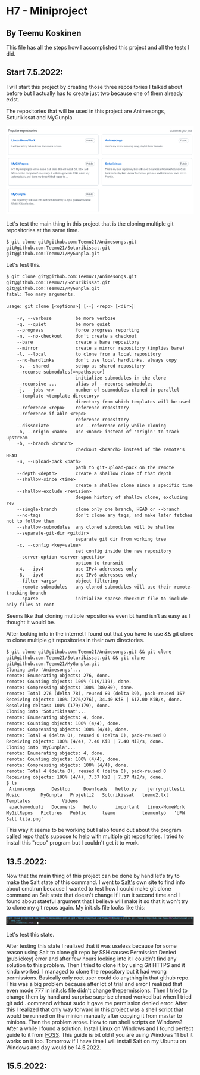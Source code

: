 # H7 - Miniproject 

## By Teemu Koskinen

This file has all the steps how I accomplished this project and all the tests I did.

## Start 7.5.2022:

I will start this project by creating those three repositories I talked about before but I actually has to create just two because one of them already exist. 

The repositories that will be used in this project are Animesongs, Soturikissat and MyGunpla.

![repos](repos.png)

Let's test the main thing in this project that is the cloning multiple git repositories at the same time.

	$ git clone git@github.com:Teemu21/Animesongs.git git@github.com:Teemu21/Soturikissat.git git@github.com:Teemu21/MyGunpla.git
	
Let's test this.

	$ git clone git@github.com:Teemu21/Animesongs.git git@github.com:Teemu21/Soturikissat.git git@github.com:Teemu21/MyGunpla.git
	fatal: Too many arguments.
	
	usage: git clone [<options>] [--] <repo> [<dir>]
	
	    -v, --verbose         be more verbose
	    -q, --quiet           be more quiet
	    --progress            force progress reporting
	    -n, --no-checkout     don't create a checkout
	    --bare                create a bare repository
	    --mirror              create a mirror repository (implies bare)
	    -l, --local           to clone from a local repository
	    --no-hardlinks        don't use local hardlinks, always copy
	    -s, --shared          setup as shared repository
	    --recurse-submodules[=<pathspec>]
	                          initialize submodules in the clone
	    --recursive ...       alias of --recurse-submodules
	    -j, --jobs <n>        number of submodules cloned in parallel
	    --template <template-directory>
	                          directory from which templates will be used
	    --reference <repo>    reference repository
	    --reference-if-able <repo>
	                          reference repository
	    --dissociate          use --reference only while cloning
	    -o, --origin <name>   use <name> instead of 'origin' to track upstream
	    -b, --branch <branch>
	                          checkout <branch> instead of the remote's HEAD
	    -u, --upload-pack <path>
	                          path to git-upload-pack on the remote
	    --depth <depth>       create a shallow clone of that depth
	    --shallow-since <time>
	                          create a shallow clone since a specific time
	    --shallow-exclude <revision>
	                          deepen history of shallow clone, excluding rev
	    --single-branch       clone only one branch, HEAD or --branch
	    --no-tags             don't clone any tags, and make later fetches not to follow them
	    --shallow-submodules  any cloned submodules will be shallow
	    --separate-git-dir <gitdir>
	                          separate git dir from working tree
	    -c, --config <key=value>
	                          set config inside the new repository
	    --server-option <server-specific>
	                          option to transmit
	    -4, --ipv4            use IPv4 addresses only
	    -6, --ipv6            use IPv6 addresses only
	    --filter <args>       object filtering
	    --remote-submodules   any cloned submodules will use their remote-tracking branch
	    --sparse              initialize sparse-checkout file to include only files at root

Seems like that cloning multiple repositories even bt hand isn't as easy as I thought it would be.

After looking info in the internet I found out that you have to use && git clone to clone multiple git repositories in their own directories.

	$ git clone git@github.com:Teemu21/Animesongs.git && git clone git@github.com:Teemu21/Soturikissat.git && git clone git@github.com:Teemu21/MyGunpla.git
	Cloning into 'Animesongs'...
	remote: Enumerating objects: 276, done.
	remote: Counting objects: 100% (119/119), done.
	remote: Compressing objects: 100% (80/80), done.
	remote: Total 276 (delta 78), reused 80 (delta 39), pack-reused 157
	Receiving objects: 100% (276/276), 34.40 KiB | 617.00 KiB/s, done.
	Resolving deltas: 100% (179/179), done.
	Cloning into 'Soturikissat'...
	remote: Enumerating objects: 4, done.
	remote: Counting objects: 100% (4/4), done.
	remote: Compressing objects: 100% (4/4), done.
	remote: Total 4 (delta 0), reused 0 (delta 0), pack-reused 0
	Receiving objects: 100% (4/4), 7.40 KiB | 7.40 MiB/s, done.
	Cloning into 'MyGunpla'...
	remote: Enumerating objects: 4, done.
	remote: Counting objects: 100% (4/4), done.
	remote: Compressing objects: 100% (4/4), done.
	remote: Total 4 (delta 0), reused 0 (delta 0), pack-reused 0
	Receiving objects: 100% (4/4), 7.37 KiB | 7.37 MiB/s, done.
	$ ls
	 Animesongs      Desktop     Downloads   hello.py    jerryngittesti   Music        MyGunpla   Projekti2   Soturikissat   teemu2.txt   Templates            Videos
	 apachemoduuli   Documents   hello       important   Linux-HomeWork   MyGitRepos   Pictures   Public      teemu          teemuntyö   'UFW Salt tila.png'

This way it seems to be working but I also found out about the program called repo that's suppose to help with multiple git repositories. I tried to install this "repo" program but I couldn't get it to work. 

## 13.5.2022:

Now that the main thing of this project can be done by hand let's try to make the Salt state of this command. I went to [Salt's](https://docs.saltproject.io/en/latest/ref/states/all/salt.states.cmd.html) own site to find info about cmd.run because I wanted to test how I could make git clone command an Salt state that doesn't change if I run it second time and I found about stateful argument that I believe will make it so that it won't try to clone my git repos again. My init.sls file looks like this:

![init](init.png) 

Let's test this state.

After testing this state I realized that it was useless because for some reason using Salt to clone git repo by SSH causes Permission Denied (publickey) error and after few hours looking into it I couldn't find any solution to this problem. Then I tried to clone it by using Git HTTPS and it kinda worked. I managed to clone the repository but it had wrong permissions. Basically only root user could do anything in that github repo. This was a big problem because after lot of trial and error I realized that even mode 777 in init.sls file didn't change thepermissions. Then I tried to change them by hand and surprise surprise chmod worked but when I tried git add . command without sudo it gave me permission denied error. After this I realized that only way forward in this project was a shell script that would be runned on the minion manually after copying it from master to minions. Then the problem arose. How to run shell scripts on Windows? After a while I found a solution. Install Linux on Windows and I found perfect guide to it from [FOSS](https://itsfoss.com/install-bash-on-windows/). This guide is bit old if you are using Windows 11 but it works on it too. Tomorrow if I have time I will install Salt on my Ubuntu on Windows and day would be 14.5.2022.  

## 15.5.2022:

